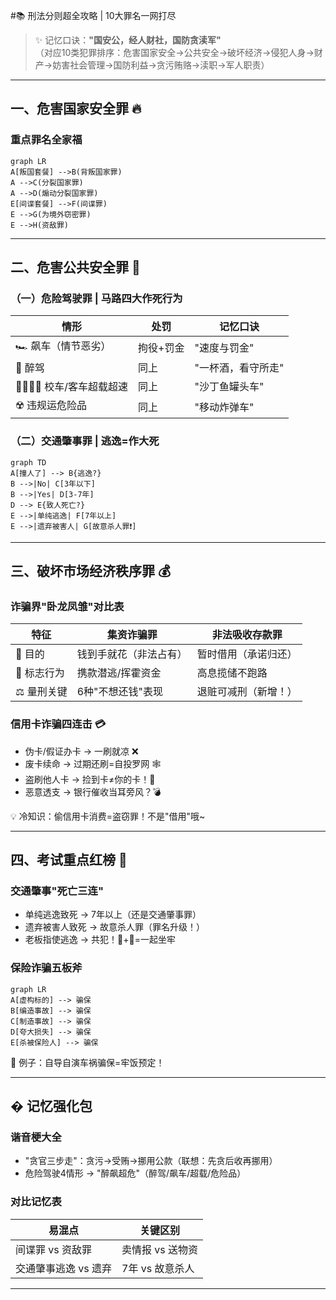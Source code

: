 
#📚 刑法分则超全攻略 | 10大罪名一网打尽

> ✨ 记忆口诀：**"国安公，经人财社，国防贪渎军"**  
> （对应10类犯罪排序：危害国家安全→公共安全→破坏经济→侵犯人身→财产→妨害社会管理→国防利益→贪污贿赂→渎职→军人职责）

---

## 一、危害国家安全罪 🔥

### 重点罪名全家福

```mermaid
graph LR
A[叛国套餐] -->B(背叛国家罪)
A -->C(分裂国家罪)
A -->D(煽动分裂国家罪)
E[间谍套餐] -->F(间谍罪)
E -->G(为境外窃密罪)
E -->H(资敌罪)
```

---

## 二、危害公共安全罪 🚨

### （一）危险驾驶罪 | 马路四大作死行为

| 情形 | 处罚 | 记忆口诀 |
|------|------|----------|
| 🏎️ 飙车（情节恶劣） | 拘役+罚金 | "速度与罚金" |
| 🍺 醉驾 | 同上 | "一杯酒，看守所走" |
| 👨👩👧👦 校车/客车超载超速 | 同上 | "沙丁鱼罐头车" |
| ☢️ 违规运危险品 | 同上 | "移动炸弹车" |

### （二）交通肇事罪 | 逃逸=作大死

```mermaid
graph TD
A[撞人了] --> B{逃逸?}
B -->|No| C[3年以下]
B -->|Yes| D[3-7年]
D --> E{致人死亡?}
E -->|单纯逃逸| F[7年以上]
E -->|遗弃被害人| G[故意杀人罪❗]
```

---

## 三、破坏市场经济秩序罪 💰

### 诈骗界"卧龙凤雏"对比表

| 特征 | 集资诈骗罪 | 非法吸收存款罪 |
|------|------------|----------------|
| 🤔 目的 | 钱到手就花（非法占有） | 暂时借用（承诺归还） |
| 🚩 标志行为 | 携款潜逃/挥霍资金 | 高息揽储不跑路 |
| ⚖️ 量刑关键 | 6种"不想还钱"表现 | 退赃可减刑（新增！） |

### 信用卡诈骗四连击 💳

- 伪卡/假证办卡 → 一刷就凉 ❌
- 废卡续命 → 过期还刷=自投罗网 🕸️
- 盗刷他人卡 → 捡到卡≠你的卡！👻
- 恶意透支 → 银行催收当耳旁风？💣

💡 冷知识：偷信用卡消费=盗窃罪！不是"借用"哦~

---

## 四、考试重点红榜 🚩

### 交通肇事"死亡三连"

- 单纯逃逸致死 → 7年以上（还是交通肇事罪）
- 遗弃被害人致死 → 故意杀人罪（罪名升级！）
- 老板指使逃逸 → 共犯！👔+👮=一起坐牢

### 保险诈骗五板斧

```mermaid
graph LR
A[虚构标的] --> 骗保
B[编造事故] --> 骗保
C[制造事故] --> 骗保
D[夸大损失] --> 骗保
E[杀被保险人] --> 骗保
```

🌰 例子：自导自演车祸骗保=牢饭预定！

---

## � 记忆强化包

### 谐音梗大全

- "贪官三步走"：贪污→受贿→挪用公款（联想：先贪后收再挪用）
- 危险驾驶4情形 → "醉飙超危"（醉驾/飙车/超载/危险品）

### 对比记忆表

| 易混点 | 关键区别 |
|--------|----------|
| 间谍罪 vs 资敌罪 | 卖情报 vs 送物资 |
| 交通肇事逃逸 vs 遗弃 | 7年 vs 故意杀人 |

---

